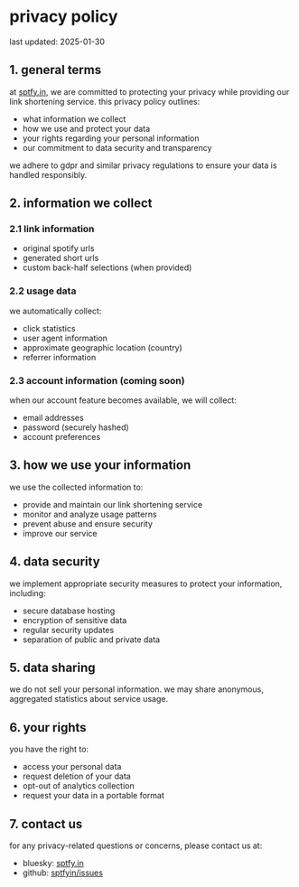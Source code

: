 # privacy policy

last updated: 2025-01-30

## 1. general terms

at [sptfy.in](/), we are committed to protecting your privacy while providing our link shortening service. this privacy policy outlines:

- what information we collect
- how we use and protect your data
- your rights regarding your personal information
- our commitment to data security and transparency

we adhere to gdpr and similar privacy regulations to ensure your data is handled responsibly.

## 2. information we collect

### 2.1 link information

- original spotify urls
- generated short urls
- custom back-half selections (when provided)

### 2.2 usage data

we automatically collect:

- click statistics
- user agent information
- approximate geographic location (country)
- referrer information

### 2.3 account information (coming soon)

when our account feature becomes available, we will collect:

- email addresses
- password (securely hashed)
- account preferences

## 3. how we use your information

we use the collected information to:

- provide and maintain our link shortening service
- monitor and analyze usage patterns
- prevent abuse and ensure security
- improve our service

## 4. data security

we implement appropriate security measures to protect your information, including:

- secure database hosting
- encryption of sensitive data
- regular security updates
- separation of public and private data

## 5. data sharing

we do not sell your personal information. we may share anonymous, aggregated statistics about service usage.

## 6. your rights

you have the right to:

- access your personal data
- request deletion of your data
- opt-out of analytics collection
- request your data in a portable format

## 7. contact us

for any privacy-related questions or concerns, please contact us at:

- bluesky: [sptfy.in](https://bsky.app/profile/sptfy.in)
- github: [sptfyin/issues](https://github.com/sptfyin/issues)
